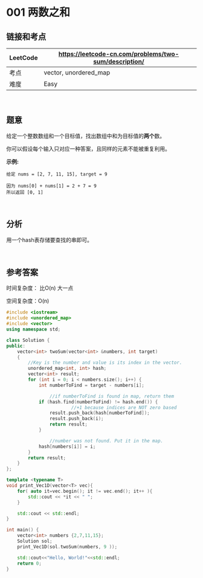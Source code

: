 # 001 两数之和

## 链接和考点

| LeetCode | https://leetcode-cn.com/problems/two-sum/description/ |
| -------- | ----------------------------------------------------- |
| 考点     | vector,  unordered_map                                |
| 难度     | Easy                                                  |

<br>

## 题意

给定一个整数数组和一个目标值，找出数组中和为目标值的**两个**数。

你可以假设每个输入只对应一种答案，且同样的元素不能被重复利用。

**示例:**

```
给定 nums = [2, 7, 11, 15], target = 9

因为 nums[0] + nums[1] = 2 + 7 = 9
所以返回 [0, 1]
```

<br>

## 分析

用一个hash表存储要查找的串即可。

<br>

## 参考答案

时间复杂度： 比O(n) 大一点

空间复杂度：O(n)

```cpp
#include <iostream>
#include <unordered_map>
#include <vector>
using namespace std;

class Solution {
public:
    vector<int> twoSum(vector<int> &numbers, int target)
    {
        //Key is the number and value is its index in the vector.
        unordered_map<int, int> hash;
        vector<int> result;
        for (int i = 0; i < numbers.size(); i++) {
            int numberToFind = target - numbers[i];

                //if numberToFind is found in map, return them
            if (hash.find(numberToFind) != hash.end()) {
                        //+1 because indices are NOT zero based
                result.push_back(hash[numberToFind]);
                result.push_back(i);
                return result;
            }

                //number was not found. Put it in the map.
            hash[numbers[i]] = i;
        }
        return result;
    }
};

template <typename T>
void print_Vec1D(vector<T> vec){
    for( auto it=vec.begin(); it != vec.end(); it++ ){
        std::cout << *it << " ";
    }

    std::cout << std::endl;
}

int main() {
    vector<int> numbers {2,7,11,15};
    Solution sol;
    print_Vec1D(sol.twoSum(numbers, 9 ));

    std::cout<<"Hello, World!"<<std::endl;
    return 0;
}
```

